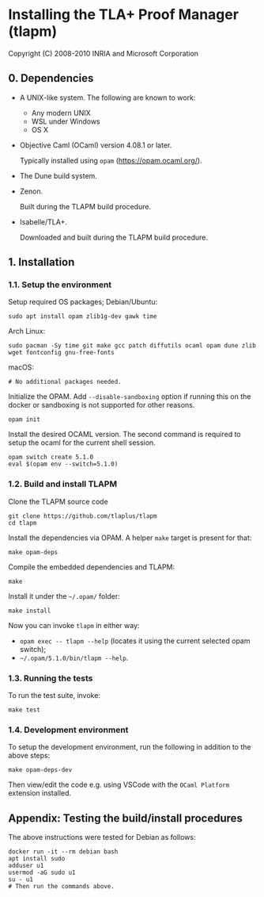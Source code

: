 <!-- cSpell:words tlapm caml ocaml opam zenon sandboxing -->
# Installing the TLA+ Proof Manager (tlapm)

Copyright (C) 2008-2010  INRIA and Microsoft Corporation

## 0. Dependencies

  - A UNIX-like system. The following are known to work:

     * Any modern UNIX
     * WSL under Windows
     * OS X

  - Objective Caml (OCaml) version 4.08.1 or later.

    Typically installed using `opam` (<https://opam.ocaml.org/>).

  - The Dune build system.

  - Zenon.

    Built during the TLAPM build procedure.

  - Isabelle/TLA+.

    Downloaded and built during the TLAPM build procedure.

## 1. Installation

### 1.1. Setup the environment

Setup required OS packages; Debian/Ubuntu:
```{bash}
sudo apt install opam zlib1g-dev gawk time
```
Arch Linux:
```{bash}
sudo pacman -Sy time git make gcc patch diffutils ocaml opam dune zlib wget fontconfig gnu-free-fonts
```

macOS:
```{bash}
# No additional packages needed.
```

Initialize the OPAM. Add `--disable-sandboxing` option if running this on the docker or sandboxing is not supported for other reasons.

```{bash}
opam init
```

Install the desired OCAML version. The second command is required to setup the ocaml for the current shell session.

```{bash}
opam switch create 5.1.0
eval $(opam env --switch=5.1.0)
```

### 1.2. Build and install TLAPM

Clone the TLAPM source code

```{bash}
git clone https://github.com/tlaplus/tlapm
cd tlapm
```

Install the dependencies via OPAM. A helper `make` target is present for that:

```{bash}
make opam-deps
```

Compile the embedded dependencies and TLAPM:

```{bash}
make
```

Install it under the `~/.opam/` folder:

```{bash}
make install
```

Now you can invoke `tlapm` in either way:

  - `opam exec -- tlapm --help` (locates it using the current selected opam switch);
  - `~/.opam/5.1.0/bin/tlapm --help`.


### 1.3. Running the tests
To run the test suite, invoke:
```{bash}
make test
```

### 1.4. Development environment

To setup the development environment, run the following in addition to the above steps:

```{bash}
make opam-deps-dev
```

Then view/edit the code e.g. using VSCode with the `OCaml Platform` extension installed.


## Appendix: Testing the build/install procedures

The above instructions were tested for Debian as follows:

```{bash}
docker run -it --rm debian bash
apt install sudo
adduser u1
usermod -aG sudo u1
su - u1
# Then run the commands above.
```

